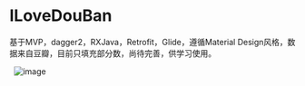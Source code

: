 # ILoveDouBan
基于MVP，dagger2，RXJava，Retrofit，Glide，遵循Material Design风格，数据来自豆瓣，目前只填充部分数，尚待完善，供学习使用。
  
  

  
  
![image](https://github.com/smartzheng/ILoveDouBan/blob/master/douban/images/Screenshot1.gif)
